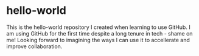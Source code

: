 # hello-world
This is the hello-world repository I created when learning to use GitHub.
I am using GitHub for the first time despite a long tenure in tech - shame on me!
Looking forward to imagining the ways I can use it to accellerate and improve collaboration.
